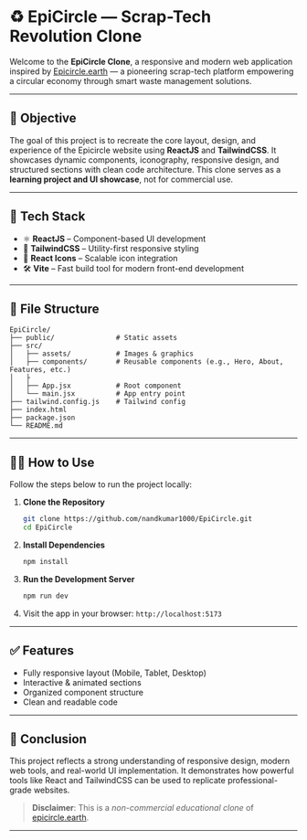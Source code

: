 

# ♻️ EpiCircle — Scrap-Tech Revolution Clone  

Welcome to the **EpiCircle Clone**, a responsive and modern web application inspired by [Epicircle.earth](https://epicircle.earth) — a pioneering scrap-tech platform empowering a circular economy through smart waste management solutions.

---

## 🎯 Objective  
The goal of this project is to recreate the core layout, design, and experience of the Epicircle website using **ReactJS** and **TailwindCSS**. It showcases dynamic components, iconography, responsive design, and structured sections with clean code architecture. This clone serves as a **learning project and UI showcase**, not for commercial use.

---

## 🚀 Tech Stack  
- ⚛️ **ReactJS** – Component-based UI development  
- 💨 **TailwindCSS** – Utility-first responsive styling  
- 🧱 **React Icons** – Scalable icon integration  
- 🛠️ **Vite** – Fast build tool for modern front-end development  

---

## 📁 File Structure  
```
EpiCircle/
├── public/               # Static assets
├── src/
│   ├── assets/           # Images & graphics
│   ├── components/       # Reusable components (e.g., Hero, About, Features, etc.)
│   ├
│   ├── App.jsx           # Root component
│   └── main.jsx          # App entry point
├── tailwind.config.js    # Tailwind config
├── index.html
├── package.json
└── README.md
```

---

## 🧑‍💻 How to Use  
Follow the steps below to run the project locally:

1. **Clone the Repository**
   ```bash
   git clone https://github.com/nandkumar1000/EpiCircle.git
   cd EpiCircle
   ```

2. **Install Dependencies**
   ```bash
   npm install
   ```

3. **Run the Development Server**
   ```bash
   npm run dev
   ```

4. Visit the app in your browser: `http://localhost:5173`

---

## ✅ Features  
- Fully responsive layout (Mobile, Tablet, Desktop)  
- Interactive & animated sections  
- Organized component structure  
- Clean and readable code  

---

## 📌 Conclusion  
This project reflects a strong understanding of responsive design, modern web tools, and real-world UI implementation. It demonstrates how powerful tools like React and TailwindCSS can be used to replicate professional-grade websites.

> **Disclaimer**: This is a *non-commercial educational clone* of [epicircle.earth](https://epicircle.earth).

---
